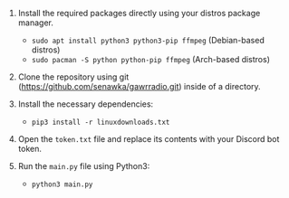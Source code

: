 1. Install the required packages directly using your distros package manager.
   - `sudo apt install python3 python3-pip ffmpeg` (Debian-based distros)
   - `sudo pacman -S python python-pip ffmpeg` (Arch-based distros)

2. Clone the repository using git (https://github.com/senawka/gawrradio.git) inside of a directory.

3. Install the necessary dependencies:
   - `pip3 install -r linuxdownloads.txt`

4. Open the `token.txt` file and replace its contents with your Discord bot token.

5. Run the `main.py` file using Python3:
   - `python3 main.py`
